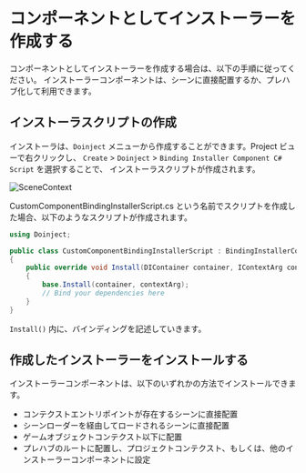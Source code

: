 # コンポーネントとしてインストーラーを作成する

コンポーネントとしてインストーラーを作成する場合は、以下の手順に従ってください。
インストーラーコンポーネントは、シーンに直接配置するか、プレハブ化して利用できます。

## インストーラスクリプトの作成

インストーラは、`Doinject` メニューから作成することができます。Project ビューで右クリックし、
`Create` > `Doinject` > `Binding Installer Component C# Script` を選択することで、 インストーラスクリプトが作成されます。

![SceneContext](CreateComponentBindingInstaller.png)

CustomComponentBindingInstallerScript.cs という名前でスクリプトを作成した場合、以下のようなスクリプトが作成されます。

```C#
using Doinject;

public class CustomComponentBindingInstallerScript : BindingInstallerComponent
{
    public override void Install(DIContainer container, IContextArg contextArg)
    {
        base.Install(container, contextArg);
        // Bind your dependencies here
    }
}
```

```Install()``` 内に、バインディングを記述していきます。

## 作成したインストーラーをインストールする

インストーラーコンポーネントは、以下のいずれかの方法でインストールできます。

* コンテクストエントリポイントが存在するシーンに直接配置
* シーンローダーを経由してロードされるシーンに直接配置
* ゲームオブジェクトコンテクスト以下に配置
* プレハブのルートに配置し、プロジェクトコンテクスト、もしくは、他のインストーラーコンポーネントに設定

